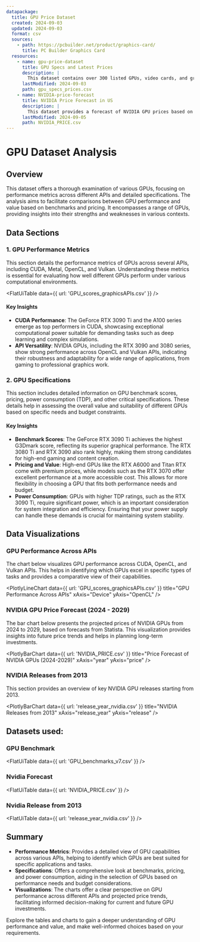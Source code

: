 ```yaml
---
datapackage:
  title: GPU Price Dataset
  created: 2024-09-03
  updated: 2024-09-03
  format: csv
  sources:
    - path: https://pcbuilder.net/product/graphics-card/
      title: PC Builder Graphics Card
  resources:
    - name: gpu-price-dataset
      title: GPU Specs and Latest Prices
      description: |
        This dataset contains over 300 listed GPUs, video cards, and graphics cards with specifications and the latest prices. The data was scraped from the web database Pcbuilder. Note that only items with visible prices were included. The dataset is based on United States prices, so the prices are in US Dollars (USD).
      lastModified: 2024-09-03
      path: gpu_specs_prices.csv
    - name: NVIDIA-price-forecast
      title: NVIDIA Price Forecast in US
      description: |
        This dataset provides a forecast of NVIDIA GPU prices based on Statista projections. It covers the anticipated price trends for NVIDIA GPUs from 2024 to 2029.
      lastModified: 2024-09-05
      path: NVIDIA_PRICE.csv
---
```


# GPU Dataset Analysis

## Overview

This dataset offers a thorough examination of various GPUs, focusing on performance metrics across different APIs and detailed specifications. The analysis aims to facilitate comparisons between GPU performance and value based on benchmarks and pricing. It encompasses a range of GPUs, providing insights into their strengths and weaknesses in various contexts.

## Data Sections

### 1. GPU Performance Metrics

This section details the performance metrics of GPUs across several APIs, including CUDA, Metal, OpenCL, and Vulkan. Understanding these metrics is essential for evaluating how well different GPUs perform under various computational environments.

<FlatUiTable
  data={{
    url: 'GPU_scores_graphicsAPIs.csv'
  }}
/>

#### Key Insights

- **CUDA Performance**: The GeForce RTX 3090 Ti and the A100 series emerge as top performers in CUDA, showcasing exceptional computational power suitable for demanding tasks such as deep learning and complex simulations.
- **API Versatility**: NVIDIA GPUs, including the RTX 3090 and 3080 series, show strong performance across OpenCL and Vulkan APIs, indicating their robustness and adaptability for a wide range of applications, from gaming to professional graphics work.

### 2. GPU Specifications

This section includes detailed information on GPU benchmark scores, pricing, power consumption (TDP), and other critical specifications. These details help in assessing the overall value and suitability of different GPUs based on specific needs and budget constraints.


#### Key Insights

- **Benchmark Scores**: The GeForce RTX 3090 Ti achieves the highest G3Dmark score, reflecting its superior graphical performance. The RTX 3080 Ti and RTX 3090 also rank highly, making them strong candidates for high-end gaming and content creation.
- **Pricing and Value**: High-end GPUs like the RTX A6000 and Titan RTX come with premium prices, while models such as the RTX 3070 offer excellent performance at a more accessible cost. This allows for more flexibility in choosing a GPU that fits both performance needs and budget.
- **Power Consumption**: GPUs with higher TDP ratings, such as the RTX 3090 Ti, require significant power, which is an important consideration for system integration and efficiency. Ensuring that your power supply can handle these demands is crucial for maintaining system stability.

## Data Visualizations

### GPU Performance Across APIs

The chart below visualizes GPU performance across CUDA, OpenCL, and Vulkan APIs. This helps in identifying which GPUs excel in specific types of tasks and provides a comparative view of their capabilities.

<PlotlyLineChart
  data={{
    url: 'GPU_scores_graphicsAPIs.csv'
  }}
  title="GPU Performance Across APIs"
  xAxis="Device"
  yAxis="OpenCL"
/>

### NVIDIA GPU Price Forecast (2024 - 2029)

The bar chart below presents the projected prices of NVIDIA GPUs from 2024 to 2029, based on forecasts from Statista. This visualization provides insights into future price trends and helps in planning long-term investments.

<PlotlyBarChart
  data={{
    url: 'NVIDIA_PRICE.csv'
  }}
  title="Price Forecast of NVIDIA GPUs (2024-2029)"
  xAxis="year"
  yAxis="price"
/>

### NVIDIA Releases from 2013

This section provides an overview of key NVIDIA GPU releases starting from 2013.

<PlotlyBarChart
  data={{
    url: 'release_year_nvidia.csv'
  }}
  title="NVIDIA Releases from 2013"
  xAxis="release_year"
  yAxis="release"
/>

## Datasets used:

### GPU Benchmark

<FlatUiTable
  data={{
    url: 'GPU_benchmarks_v7.csv'
  }}
/>

### Nvidia Forecast

<FlatUiTable
  data={{
    url: 'NVIDIA_PRICE.csv'
  }}
/>

### Nvidia Release from 2013

<FlatUiTable
  data={{
    url: 'release_year_nvidia.csv'
  }}
/>

## Summary

- **Performance Metrics**: Provides a detailed view of GPU capabilities across various APIs, helping to identify which GPUs are best suited for specific applications and tasks.
- **Specifications**: Offers a comprehensive look at benchmarks, pricing, and power consumption, aiding in the selection of GPUs based on performance needs and budget considerations.
- **Visualizations**: The charts offer a clear perspective on GPU performance across different APIs and projected price trends, facilitating informed decision-making for current and future GPU investments.

Explore the tables and charts to gain a deeper understanding of GPU performance and value, and make well-informed choices based on your requirements.
